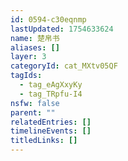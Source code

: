 ```yaml
---
id: 0594-c30eqnmp
lastUpdated: 1754633624
name: 楚帛书
aliases: []
layer: 3
categoryId: cat_MXtv05QF
tagIds:
  - tag_eAgXxyKy
  - tag_TRpfu-I4
nsfw: false
parent: ""
relatedEntries: []
timelineEvents: []
titledLinks: []
---
```


